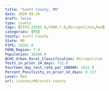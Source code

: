 ```yaml
---
title: "Scott County, MO"
date: 2020-09-26
draft: false
type: county
tags: [FIPS:29201.0,FEMA:7.0,Micropolitan,Red]
categories: [MO]
County: Scott County
State: MO
FIPS: 29201.0
FEMA_Region: 7.0
Population: 38280.0
NCHS_Urban_Rural_Classification: Micropolitan
Tests_in_prior_14_days: 732.0
Fourteen_day_test_rate_per_100000: 1912.0
Percent_Positivity_in_prior_14_days: 0.117
Level: Red
url: /states/MO/scott-county
---
```



